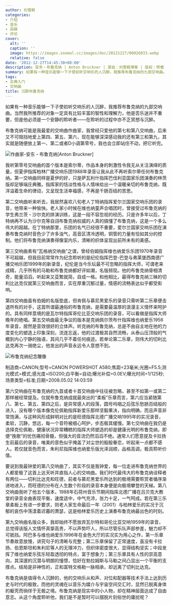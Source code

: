 ```yaml
---
author: 刘雪枫
categories:
- 介绍
- 音乐
- 品碟
- 评论
cover:
  alt: ''
  caption: ''
  image: https://images.soomal.cc/images/doc/20121227/00026033.webp
  relative: false
date: '2012-12-27T14:45:38+08:00'
description: 安东・布鲁克纳 | Anton Bruckner | 源自：刘雪枫博客 | 版权：转载 |  平均/总评分：08.75/70
summary: 如果有一种音乐能够一下子使初听交响乐的人沉醉，我推荐布鲁克纳的九部交响曲。当然我所推荐的对象一定具有比较丰富的智性和理解力，他是否乐迷并不重要，但是他必须是一个安静的聆听者――在聆听的过程中亦不乏冥想与沉醉。布鲁克纳可能是我最爱的交响曲作曲家，我曾经只爱他的第七和第八交响曲，后来又不可阻挡地爱上第四、第五、第六……
tags:
- 古典入门
- 交响曲
title: 沉醉布鲁克纳
---
```


如果有一种音乐能够一下子使初听交响乐的人沉醉，我推荐布鲁克纳的九部交响曲。当然我所推荐的对象一定具有比较丰富的智性和理解力，他是否乐迷并不重要，但是他必须是一个安静的聆听者――在聆听的过程中亦不乏冥想与沉醉。

布鲁克纳可能是我最爱的交响曲作曲家，我曾经只爱他的第七和第八交响曲，后来又不可阻挡地爱上第四、第五、第六，现在能够深深感动我的还有第三和第九，其实就是随便放上第一、第二或者D小调第零号，我也会立即站住不动，把它听完。

![作曲家-安东・布鲁克纳[Anton Bruckner]](https://images.soomal.cc/images/doc/20121227/00026034.webp)





我听第零号交响曲的首个版本是索尔蒂，作品本身的刺激性令我无从关注演绎的质量，但夏伊指挥柏林广播交响乐团1988年录音让我从此不再听索尔蒂任何布鲁克纳。第一交响曲同样是夏伊的好，只是萨瓦利什指挥巴伐利亚国家乐团演奏的林茨版却足够端庄典雅。指挥家的恬淡性格与人情味给出一个温暖亲切的布鲁克纳，既洋溢着生命的律动，又呈现生活幸福感，不再是千肠百结的苦思。

第二交响曲听来听去，我居然喜欢八旬老人丁特纳指挥爱尔兰国家交响乐团的录音，他带来一种愉快。老人家小时候在维也纳童声合唱团时，曾接受过布鲁克纳的学生弗兰茨・沙尔克的排演训练，这是一段不容忽视的经历。只是许多年以后，丁特纳再不认为沙尔克等自诩布鲁克纳权威的人真的搞懂了布鲁克纳，这是一个多么伟大的超越。在丁特纳那里，乐团的名气已经很不重要，爱尔兰国家交响乐团在演奏布鲁克纳时音色少了许多浊气，高音区清冷透明，铜管的力量有恰如其分的控制。他们将布鲁克纳演奏得像室内乐，清晰的织体呈现出前所未有的美感。

第三交响曲素有“瓦格纳交响曲”之谓，曾经伯姆指挥维也纳爱乐乐团1970年录音不可超越，但我目前常常作为纪念聆听的是纪伦指挥巴登-巴登与弗莱堡西南德广播交响乐团1999年的新录音，纪伦是当今乐坛最不可忽略的指挥大师，可谓老来成精，几乎所有的马勒和布鲁克纳都好评如潮，名版频现。他的布鲁克纳骨相清奇，能量滔滔，听起来又芟繁就简，自成一格。和他相比，最得布鲁克纳三昧的切利比达克仅就第三交响曲而言，实在厚重沉郁过量，情感的流畅表达似乎都受影响。

第四交响曲虽有伯姆的名版垫底，但肯佩与慕尼黑爱乐的录音只需听第二乐章便击退所有的对手，这首所谓最通俗的布鲁克纳，是需要最温厚的浪漫主义情怀来呵护的。具有同样意境的是瓦尔特指挥哥伦比亚交响乐团的录音，可以看做是指挥大师晚年的绝唱。第五交响曲最无争议的版本是克纳佩尔茨布什指挥维也纳爱乐1956年录音，居然是音效很好的立体声。听克纳的布鲁克纳，总是不由自主地在他的力度变化的塑造上印象深刻，流连忘返，他的过渡极其自然流畅，从泰山压顶般的气概到内心宁静的独语，其间几乎不着任何痕迹。若单论第二乐章，则伟大的切利比达克再次一骑绝尘，他发出的声音永远令人意想不到。

![布鲁克纳纪念雕像](https://images.soomal.cc/images/doc/20121227/00026033.webp)

制造商=CANON;型号=CANON POWERSHOT A580;焦距=23毫米;光圈=F5.5;测光模式=模式;感光度=ISO200;白平衡=自动;曝光补偿=0.0EV;曝光时间=1/125秒;场景类型=标准;日期=2008.05.02 14:03:59



第六交响曲在布鲁克纳的九首或者十首交响曲中往往被忽略，甚至不如第一或第二那样被经常提及。仅就布鲁克纳成就最突出的“柔板”乐章而言，第六应当紧随第八、第七、第五、第四之后，是异常感人的段落，圆号呜咽之后弦乐愁肠百结般的进入，没有哪个版本像克伦佩勒指挥新爱乐那样坚毅果决，指向明确，而且声音非常饱满，与这种风形成鲜明对比的是旺德指挥北德广播交响1995年的实况录音，柔软，沉静，悠远，每一个音符被细心呵护，步态极其缓慢。第七交响曲在我仍是选择克伦佩勒，健康状况异常糟糕的指挥大师塑造的却是健康光明的布鲁克纳，即便“挽歌”的忧伤痛彻骨髓，但强大的音流仍然滔滔不绝。通常人们愿意提及卡拉扬生前最后的录音，唯美的音色似乎掩盖了对尘世的殷殷眷恋，听起来一点都不感人。若仅就音色而言，朱利尼指挥维也纳爱乐版光泽润顺，品格高调，极具聆听价值。

要说到我最钟爱的第八交响曲了，其实不仅是我钟爱，每一位走进布鲁克纳世界的人都爱极了这首上达天听并直指人心的交响曲。我们时代最伟大的布鲁克纳诠释者有两位――切利比达克和旺德，前者与慕尼黑爱乐所达到的极境需要聆赏者循序渐进地进入，而旺德的分布在人生数个阶段的录音本身便是向极境攀登的天梯。第八交响曲我听了他五个版本，1988年石荷州音乐节期间指挥北德广播在吕贝克大教堂的录音全曲表现平衡，速度适中，中气充沛，张力十足，一气呵成。若在第三乐章柔板上有进一步要求，则老人家生命最后一年（2001）与柏林爱乐的实况于沉郁的哀伤中荡漾着迟暮的萧瑟，这是柏林爱乐历史上演奏布鲁克纳最出色的时刻。

第九交响曲名版众多，我却始终不愿放弃瓦尔特和哥伦比亚交响1959年的录音，总觉得该版人文情怀真挚高贵，不以声势吓人，所以尽管乐队声部参差，魅力却不可抵挡。阿巴多与维也纳爱乐1996年在金色大厅的实况实为用心之作，第一乐章节奏故意放慢，讲究句子的清晰与完整；第二乐章保留了正常速度，虽没有卡拉扬、伯恩斯坦和朱利尼等人的无理冲力，但织体密度很大，显得结构坚实；中段发挥了维也纳爱乐弦乐轻盈透彻的特点，富于想象力；第三乐章具有人性的崇高意向，其深邃的沉潜与明朗的憧憬，恰好在勃拉姆斯与马勒之间凸显出一个平衡的支撑点。结局是非神性的，正和富特文格勒一脉相承，却远离了切利比达克。

布鲁克纳是值得令人沉醉的，他的交响乐从和声、对位和配器等技术手法上达到历史与时代的极致，而他的灵魂在以音乐为媒介与宇宙空间交汇时，显然已脱离身体的躯壳而徜徉于无极之境。布鲁克纳是现实中的小人物，却在精神层面达成了自由意志。从这个角度聆听他，我们是不是暂时可以摆脱片刻俗世的庸扰呢？